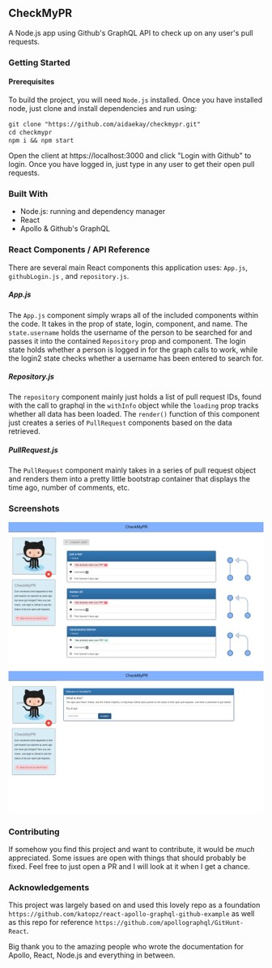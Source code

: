 ## CheckMyPR

A Node.js app using Github's GraphQL API to check up on any user's pull requests. 

### Getting Started

#### Prerequisites

To build the project, you will need `Node.js` installed. Once you have installed node, just clone and install dependencies and run using:

```shell
git clone "https://github.com/aidaekay/checkmypr.git"
cd checkmypr
npm i && npm start
```

Open the client at https://localhost:3000 and click "Login with Github" to login. Once you have logged in, just type in any user to get their open pull requests.



### Built With

* Node.js: running and dependency manager
* React
* Apollo & Github's GraphQL



### React Components / API Reference

There are several main React components this application uses: `App.js`, `githubLogin.js` , and `repository.js`. 

##### App.js

The `App.js` component simply wraps all of the included components within the code.  It takes in the prop of state, login, component, and name. The `state.username` holds the username of the person to be searched for and passes it into the contained `Repository` prop and component. The login state holds whether a person is logged in for the graph calls to work, while the login2 state checks whether a username has been entered to search for.

##### Repository.js

The `repository` component mainly just holds a list of pull request IDs, found with the call to graphql in the `withInfo` object while the `loading` prop tracks whether all data has been loaded. The `render()` function of this component just creates a series of `PullRequest` components based on the data retrieved.

##### PullRequest.js

The `PullRequest` component mainly takes in a series of pull request object and renders them into a pretty little bootstrap container that displays the time ago, number of comments, etc.

### Screenshots
![Screenshot1](https://raw.githubusercontent.com/aidaekay/checkmypr/master/founduser.PNG?token=AUE5IfncjvQaNBmnE2MjPjrGoQ1mjNu5ks5aJZP3wA%3D%3D)
![Screenshot2](https://raw.githubusercontent.com/aidaekay/checkmypr/master/homepage.png?token=AUE5IcfyP-FumJeYFw3aK82ZCZbmb2i0ks5aJZRGwA%3D%3D)

### Contributing

If somehow you find this project and want to contribute, it would be *much* appreciated. Some issues are open with things that should probably be fixed. Feel free to just open a PR and I will look at it when I get a chance.



### Acknowledgements

This project was largely based on and used this lovely repo as a foundation `https://github.com/katopz/react-apollo-graphql-github-example` as well as this repo for reference `https://github.com/apollographql/GitHunt-React`. 

Big thank you to the amazing people who wrote the documentation for Apollo, React, Node.js and everything in between.
